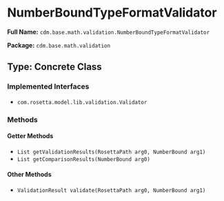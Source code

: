 # NumberBoundTypeFormatValidator

**Full Name:** `cdm.base.math.validation.NumberBoundTypeFormatValidator`

**Package:** `cdm.base.math.validation`

## Type: Concrete Class

### Implemented Interfaces

- `com.rosetta.model.lib.validation.Validator`

### Methods

#### Getter Methods

- `List getValidationResults(RosettaPath arg0, NumberBound arg1)`
- `List getComparisonResults(NumberBound arg0)`

#### Other Methods

- `ValidationResult validate(RosettaPath arg0, NumberBound arg1)`

